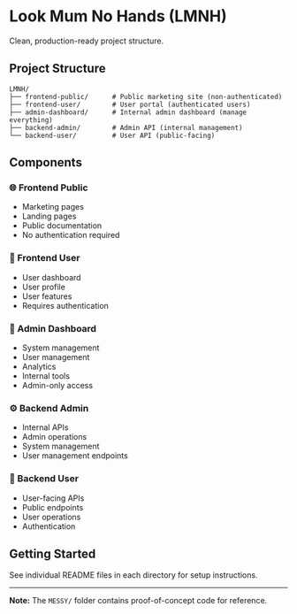 # Look Mum No Hands (LMNH)

Clean, production-ready project structure.

## Project Structure

```
LMNH/
├── frontend-public/      # Public marketing site (non-authenticated)
├── frontend-user/        # User portal (authenticated users)
├── admin-dashboard/      # Internal admin dashboard (manage everything)
├── backend-admin/        # Admin API (internal management)
└── backend-user/         # User API (public-facing)
```

## Components

### 🌐 Frontend Public
- Marketing pages
- Landing pages
- Public documentation
- No authentication required

### 👤 Frontend User
- User dashboard
- User profile
- User features
- Requires authentication

### 🔧 Admin Dashboard
- System management
- User management
- Analytics
- Internal tools
- Admin-only access

### ⚙️ Backend Admin
- Internal APIs
- Admin operations
- System management
- User management endpoints

### 🚀 Backend User
- User-facing APIs
- Public endpoints
- User operations
- Authentication

## Getting Started

See individual README files in each directory for setup instructions.

---

**Note:** The `MESSY/` folder contains proof-of-concept code for reference.

